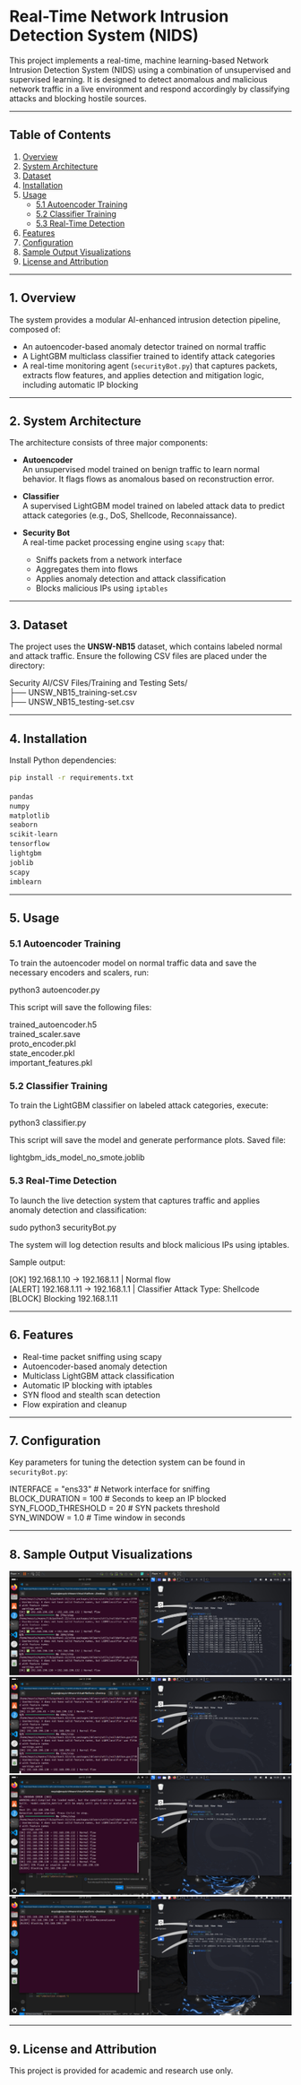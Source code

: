# Real-Time Network Intrusion Detection System (NIDS)

This project implements a real-time, machine learning-based Network Intrusion Detection System (NIDS) using a combination of unsupervised and supervised learning. It is designed to detect anomalous and malicious network traffic in a live environment and respond accordingly by classifying attacks and blocking hostile sources.

---

## Table of Contents

1. [Overview](#1-overview)  
2. [System Architecture](#2-system-architecture)  
3. [Dataset](#3-dataset)  
4. [Installation](#4-installation)  
5. [Usage](#5-usage)  
   - [5.1 Autoencoder Training](#51-autoencoder-training)  
   - [5.2 Classifier Training](#52-classifier-training)  
   - [5.3 Real-Time Detection](#53-real-time-detection)  
6. [Features](#6-features)  
7. [Configuration](#7-configuration)  
8. [Sample Output Visualizations](#8-sample-output-visualizations)  
9. [License and Attribution](#9-license-and-attribution)

---

## 1. Overview

The system provides a modular AI-enhanced intrusion detection pipeline, composed of:

- An autoencoder-based anomaly detector trained on normal traffic
- A LightGBM multiclass classifier trained to identify attack categories
- A real-time monitoring agent (`securityBot.py`) that captures packets, extracts flow features, and applies detection and mitigation logic, including automatic IP blocking

---

## 2. System Architecture

The architecture consists of three major components:

- **Autoencoder**  
  An unsupervised model trained on benign traffic to learn normal behavior. It flags flows as anomalous based on reconstruction error.

- **Classifier**  
  A supervised LightGBM model trained on labeled attack data to predict attack categories (e.g., DoS, Shellcode, Reconnaissance).

- **Security Bot**  
  A real-time packet processing engine using `scapy` that:
  - Sniffs packets from a network interface
  - Aggregates them into flows
  - Applies anomaly detection and attack classification
  - Blocks malicious IPs using `iptables`

---

## 3. Dataset

The project uses the **UNSW-NB15** dataset, which contains labeled normal and attack traffic. Ensure the following CSV files are placed under the directory:

Security AI/CSV Files/Training and Testing Sets/ <br/>
├── UNSW_NB15_training-set.csv <br/>
├── UNSW_NB15_testing-set.csv


---

## 4. Installation

Install Python dependencies:

```bash
pip install -r requirements.txt

pandas
numpy
matplotlib
seaborn
scikit-learn
tensorflow
lightgbm
joblib
scapy
imblearn
```

---

## 5. Usage

### 5.1 Autoencoder Training

To train the autoencoder model on normal traffic data and save the necessary encoders and scalers, run:

python3 autoencoder.py

This script will save the following files:

trained_autoencoder.h5  
trained_scaler.save  
proto_encoder.pkl  
state_encoder.pkl  
important_features.pkl

### 5.2 Classifier Training

To train the LightGBM classifier on labeled attack categories, execute:

python3 classifier.py

This script will save the model and generate performance plots. Saved file:

lightgbm_ids_model_no_smote.joblib

### 5.3 Real-Time Detection

To launch the live detection system that captures traffic and applies anomaly detection and classification:

sudo python3 securityBot.py

The system will log detection results and block malicious IPs using iptables.

Sample output:

[OK] 192.168.1.10 → 192.168.1.1 | Normal flow  
[ALERT] 192.168.1.11 → 192.168.1.1 | Classifier Attack Type: Shellcode  
[BLOCK] Blocking 192.168.1.11

---

## 6. Features

- Real-time packet sniffing using scapy  
- Autoencoder-based anomaly detection  
- Multiclass LightGBM attack classification  
- Automatic IP blocking with iptables  
- SYN flood and stealth scan detection  
- Flow expiration and cleanup  

---

## 7. Configuration

Key parameters for tuning the detection system can be found in `securityBot.py`:

INTERFACE = "ens33"             # Network interface for sniffing  
BLOCK_DURATION = 100            # Seconds to keep an IP blocked  
SYN_FLOOD_THRESHOLD = 20        # SYN packets threshold  
SYN_WINDOW = 1.0                # Time window in seconds  

---

## 8. Sample Output Visualizations

![](images/image1.png)
![](images/image2.png)
![](images/image3.png)
![](images/image4.png)

---

## 9. License and Attribution

This project is provided for academic and research use only.